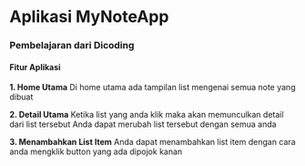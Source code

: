 # Aplikasi MyNoteApp
### Pembelajaran dari Dicoding
#### Fitur Aplikasi
**1. Home Utama**
  Di home utama ada tampilan list mengenai semua note yang dibuat
  
**2. Detail Utama**
  Ketika list yang anda klik maka akan memunculkan detail dari list tersebut
  Anda dapat merubah list tersebut dengan semua anda
  
**3. Menambahkan List Item**
  Anda dapat menambahkan list item dengan cara anda mengklik button yang ada dipojok kanan
